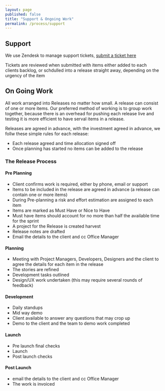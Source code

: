 ```yaml
---
layout: page
published: false
title: "Support & Ongoing Work"
permalink: /process/support
---
```


## Support

We use Zendesk to manage support tickets, [submit a ticket here](http://support.gpmd.net)

Tickets are reviewed when submitted with items either added to each clients backlog, or schdulled into a release straight away, depending on the urgency of the item

## On Going Work

All work arranged into Releases no matter how small.  A release can consist of one or more items. Our preferred method of working is to group work together, because there is an overhead for pushing each release live and testing it is more efficient to have serval items in a release.

Releases are agreed in advance, with the investment agreed in advance, we follw these simple rules for each release:

- Each release agreed and time allocation signed off
- Once planning has started no items can be added to the release

### The Release Process

#### Pre Planning
- Client confirms work is required, either by phone, email or support
- Items to be included in the release are agreed in advance (a release can contain one or more items)
- During Pre-planning a risk and effort estimation are assigned to each item
- Items are marked as Must Have or Nice to Have
- Must have items should account for no more than half the available time for the sprint
- A project for the Release is created harvest
- Release notes are drafted
- Email the details to the client and cc Office Manager

#### Planning
- Meeting with Project Managers, Developers, Designers and the client to agree the details for each item in the release
- The stories are refined
- Development tasks outlined
- Design/UX work undertaken (this may require several rounds of feedback)

#### Development
- Daily standups
- Mid way demo
- Client available to answer any questions that may crop up
- Demo to the client and the team to demo work completed

#### Launch
- Pre launch final checks
- Launch
- Post launch checks

#### Post Launch
- email the details to the client and cc Office Manager
- The work is invoiced
